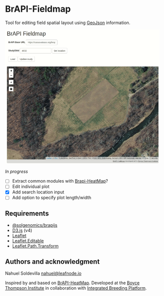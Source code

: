 # BrAPI-Fieldmap

Tool for editing field spatial layout using [GeoJson] information. 

![example demo](images/preview.gif)

_In progress_

- [ ] Extract common modules with [Brapi-HeatMap]?
- [ ] Edit individual plot
- [x] Add search location input
- [ ] Add option to specify plot length/width

## Requirements
- [@solgenomics/brapijs](https://github.com/solgenomics/BrAPI.js)
- [D3.js](https://github.com/d3/d3) (v4)
- [Leaflet]
- [Leaflet.Editable]
- [Leaflet.Path.Transform]

## Authors and acknowledgment
Nahuel Soldevilla <nahuel@leafnode.io>

Inspired by and based on [BrAPI-HeatMap]. 
Developed at the [Boyce Thompson Institute] in collaboration with [Integrated Breeding Platform].

[GeoJson]: https://geojson.org/
[BrAPI-HeatMap]: https://github.com/solgenomics/BrAPI-HeatMap
[Leaflet.Editable]: https://github.com/Leaflet/Leaflet.Editable
[Leaflet]: https://leafletjs.com/
[Leaflet.Path.Transform]: https://github.com/w8r/Leaflet.Path.Transform
[Boyce Thompson Institute]: https://btiscience.org/
[Integrated Breeding Platform]: https://integratedbreeding.net/

